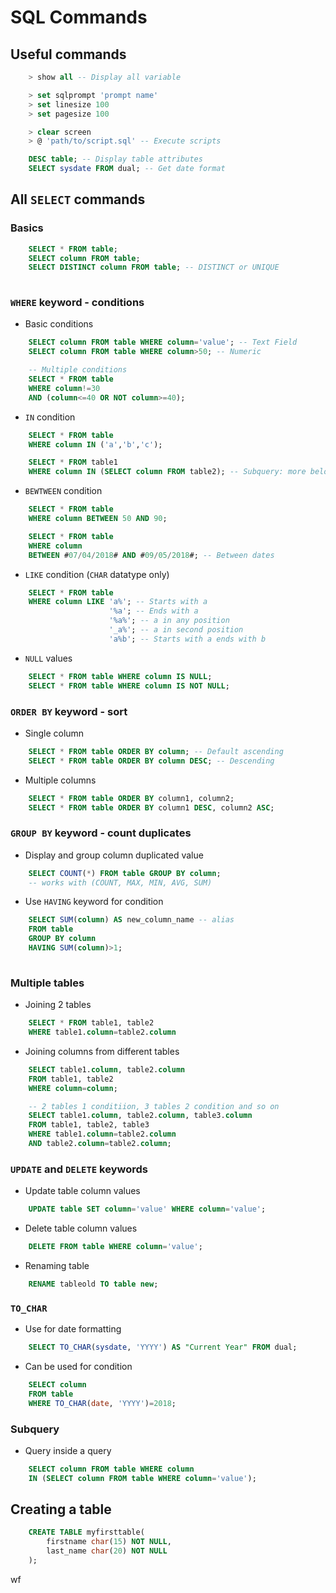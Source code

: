 # SQL Commands

## Useful commands

```sql
	> show all -- Display all variable

	> set sqlprompt 'prompt name'
	> set linesize 100
	> set pagesize 100

	> clear screen
	> @ 'path/to/script.sql' -- Execute scripts

	DESC table; -- Display table attributes
	SELECT sysdate FROM dual; -- Get date format

```

## All `SELECT` commands

### Basics

```sql	
	SELECT * FROM table;
  	SELECT column FROM table;
  	SELECT DISTINCT column FROM table; -- DISTINCT or UNIQUE
  	
```

### `WHERE` keyword - conditions

* Basic conditions

```sql
	SELECT column FROM table WHERE column='value'; -- Text Field
	SELECT column FROM table WHERE column>50; -- Numeric

	-- Multiple conditions
	SELECT * FROM table
	WHERE column!=30
	AND (column<=40 OR NOT column>=40);

```

* `IN` condition

```sql
	SELECT * FROM table
	WHERE column IN ('a','b','c');

	SELECT * FROM table1
	WHERE column IN (SELECT column FROM table2); -- Subquery: more below
```

*  `BEWTWEEN` condition

```sql
	SELECT * FROM table
	WHERE column BETWEEN 50 AND 90;

	SELECT * FROM table
	WHERE column
	BETWEEN #07/04/2018# AND #09/05/2018#; -- Between dates
```

* `LIKE` condition (`CHAR` datatype only)

```sql
	SELECT * FROM table
	WHERE column LIKE 'a%'; -- Starts with a
					  '%a'; -- Ends with a
					  '%a%'; -- a in any position
					  '_a%'; -- a in second position
					  'a%b'; -- Starts with a ends with b

```

* `NULL` values

```sql
	SELECT * FROM table WHERE column IS NULL;
	SELECT * FROM table WHERE column IS NOT NULL;
```


### `ORDER BY` keyword - sort

* Single column

```sql
	SELECT * FROM table ORDER BY column; -- Default ascending
	SELECT * FROM table ORDER BY column DESC; -- Descending
```

* Multiple columns

```sql
	SELECT * FROM table ORDER BY column1, column2;
	SELECT * FROM table ORDER BY column1 DESC, column2 ASC;
```

### `GROUP BY` keyword - count duplicates

* Display and group column duplicated value

```sql
	SELECT COUNT(*) FROM table GROUP BY column;
	-- works with (COUNT, MAX, MIN, AVG, SUM)
```

* Use `HAVING` keyword for condition

```sql
	SELECT SUM(column) AS new_column_name -- alias
	FROM table 
	GROUP BY column
	HAVING SUM(column)>1;
	
```


### Multiple tables

* Joining 2 tables

```sql
  	SELECT * FROM table1, table2 
  	WHERE table1.column=table2.column
```

* Joining columns from different tables

```sql
  	SELECT table1.column, table2.column 
  	FROM table1, table2 
  	WHERE column=column;

  	-- 2 tables 1 conditiion, 3 tables 2 condition and so on
  	SELECT table1.column, table2.column, table3.column
  	FROM table1, table2, table3 
  	WHERE table1.column=table2.column 
  	AND table2.column=table2.column;
```


### `UPDATE` and `DELETE` keywords

* Update table column values

```sql 
	UPDATE table SET column='value' WHERE column='value';
```

* Delete table column values

```sql
	DELETE FROM table WHERE column='value';
```

* Renaming table

```sql
	RENAME tableold TO table new;
```

### `TO_CHAR` 

* Use for date formatting

```sql
	SELECT TO_CHAR(sysdate, 'YYYY') AS "Current Year" FROM dual;
```

* Can be used for condition

```sql
	SELECT column
	FROM table
	WHERE TO_CHAR(date, 'YYYY')=2018;
```

### Subquery

* Query inside a query

```sql
	SELECT column FROM table WHERE column
	IN (SELECT column FROM table WHERE column='value');
```




## Creating a table 

```sql
	CREATE TABLE myfirsttable(
		firstname char(15) NOT NULL,
		last_name char(20) NOT NULL
	);
```

wf


